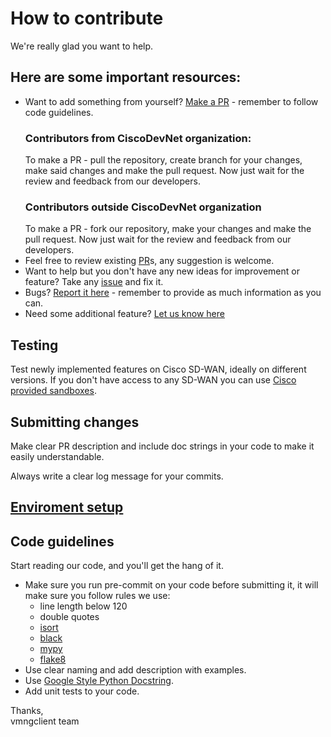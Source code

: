 # How to contribute

We're really glad you want to help.

## Here are some important resources:

  * Want to add something from yourself? [Make a PR](https://github.com/CiscoDevNet/vManage-client/pulls) - remember to follow code guidelines.
    ### Contributors from CiscoDevNet organization:
    To make a PR - pull the repository, create branch for your changes, make said changes and make the pull request. Now just wait for the review and feedback from our developers.  
    ### Contributors outside CiscoDevNet organization
    To make a PR - fork our repository, make your changes and make the pull request. Now just wait for the review and feedback from our developers.
  * Feel free to review existing [PR](https://github.com/CiscoDevNet/vManage-client/pulls)s, any suggestion is welcome.
  * Want to help but you don't have any new ideas for improvement or feature? Take any [issue](https://github.com/CiscoDevNet/vManage-client/issues) and fix it.
  * Bugs? [Report it here](https://github.com/CiscoDevNet/vManage-client/issues/new?assignees=&labels=needs+review&template=bug_report.yml) - remember to provide as much information as you can.
  * Need some additional feature? [Let us know here](https://github.com/CiscoDevNet/vManage-client/issues/new?assignees=&labels=enhancement&template=feature_request.yml)

## Testing

Test newly implemented features on Cisco SD-WAN, ideally on different versions. If you don't have access to any SD-WAN you can use [Cisco provided sandboxes](https://developer.cisco.com/sdwan/sandbox/).

## Submitting changes

Make clear PR description and include doc strings in your code to make it easily understandable.

Always write a clear log message for your commits.

## [Enviroment setup](https://github.com/CiscoDevNet/vManage-client#enviroment-setup)

## Code guidelines

Start reading our code, and you'll get the hang of it.

  * Make sure you run pre-commit on your code before submitting it, it will make sure you follow rules we use:
    * line length below 120
    * double quotes
    * [isort](https://pypi.org/project/isort/)
    * [black](https://pypi.org/project/black/)
    * [mypy](https://pypi.org/project/mypy/)
    * [flake8](https://pypi.org/project/flake8/)
  * Use clear naming and add description with examples.
  * Use [Google Style Python Docstring](https://sphinxcontrib-napoleon.readthedocs.io/en/latest/example_google.html).
  * Add unit tests to your code.

Thanks,\
vmngclient team
